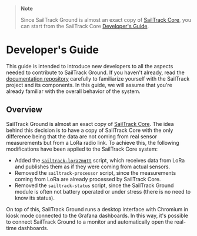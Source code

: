 > **Note**
> 
> Since SailTrack Ground is almost an exact copy of [SailTrack Core](https://github.com/metis-vela-unipd/sailtrack-core), you can start from the SailTrack Core [Developer's Guide](https://github.com/metis-vela-unipd/sailtrack-core/blob/main/DEVELOPER.md).

# Developer's Guide
This guide is intended to introduce new developers to all the aspects needed to contribute to SailTrack Ground.
If you haven't already, read the [documentation repository](https://github.com/metis-vela-unipd/sailtrack-docs) carefully to familiarize yourself with the SailTrack project and its components.
In this guide, we will assume that you're already familiar with the overall behavior of the system.

## Overview
SailTrack Ground is almost an exact copy of [SailTrack Core](https://github.com/metis-vela-unipd/sailtrack-core).
The idea behind this decision is to have a copy of SailTrack Core with the only difference being that the data are not coming from real sensor measurements but from a LoRa radio link.
To achieve this, the following modifications have been applied to the SailTrack Core system:
* Added the [`sailtrack-lora2mqtt`](https://github.com/metis-vela-unipd/sailtrack-ground/blob/main/sailtrack/sailtrack-lora2mqtt) script, which receives data from LoRa and publishes them as if they were coming from actual sensors.
* Removed the `sailtrack-processor` script, since the measurements coming from LoRa are already processed by SailTrack Core.
* Removed the `sailtrack-status` script, since the SailTrack Ground module is often not battery operated or under stress (there is no need to know its status).

On top of this, SailTrack Ground runs a desktop interface with Chromium in kiosk mode connected to the Grafana dashboards.
In this way, it's possible to connect SailTrack Ground to a monitor and automatically open the real-time dashboards.
